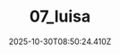 ---
title: "07_luisa"
description: ""
image: "/uploads/photos/1761814224405-07_luisa.webp"
thumbnail: "/uploads/photos/1761814224405-07_luisa-thumb.webp"
width: 4000
height: 6000
featured: false
date: 2025-10-30T08:50:24.410Z
order: 0
---